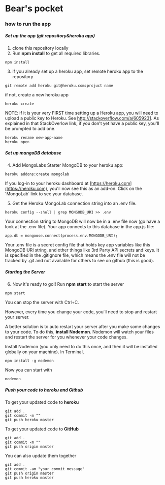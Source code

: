 # Bear's pocket

### how to run the app
##### Set up the app (git repository&heroku app)
1. clone this repository locally
2. Run **npm install** to get all required libraries.
```
npm install
```

3. if you already set up a heroku app, set remote heroku app to the repository
```
git remote add heroku git@heroku.com:projuct name
```
if not, create a new heroku app
```
heroku create
```
NOTE: if it is your very FIRST time setting up a Heroku app, you will need to upload a public key to Heroku. See http://stackoverflow.com/a/6059231. As explained in that StackOverlow link, if you don't yet have a public key, you'll be prompted to add one.
```
heroku rename new-app-name
heroku open
```

##### Set up mangoDB database
4. Add MongoLabs Starter MongoDB to your heroku app:
```
heroku addons:create mongolab
```
If you log-in to your heroku dashboard at [https://heroku.com](https://heroku.com), you'll now see this as an add-on. Click on the 'MongoLab' link to see your database.

5. Get the Heroku MongoLab connection string into an .env file.
```
heroku config --shell | grep MONGODB_URI >> .env
```
Your connection string to MongoDB will now be in a .env file now (go have a look at the .env file). Your app connects to this database in the app.js file:
```
app.db = mongoose.connect(process.env.MONGODB_URI);
```

Your .env file is a secret config file that holds key app variables like this MongoDB URI string, and other things like 3rd Party API secrets and keys. It is specified in the .gitignore file, which means the .env file will not be tracked by .git and not available for others to see on github (this is good).

##### Starting the Server
6. Now it's ready to go!! Run **npm start** to start the server
```
npm start
```
You can stop the server with Ctrl+C.

However, every time you change your code, you'll need to stop and restart your server.

A better solution is to auto restart your server after you make some changes to your code. To do this, **install Nodemon**. Nodemon will watch your files and restart the server for you whenever your code changes.

Install Nodemon (you only need to do this once, and then it will be installed globally on your machine). In Terminal,
```
npm install -g nodemon
```

Now you can start with
```
nodemon
```

##### Push your code to heroku and Github
To get your updated code to **heroku**
```
git add .
git commit -m ""
git push heroku master
```

To get your updated code to **GitHub**
```
git add .
git commit -m ""
git push origin master
```

You can also update them together
```
git add .
git commit -am "your commit message"
git push origin master
git push heroku master

```

